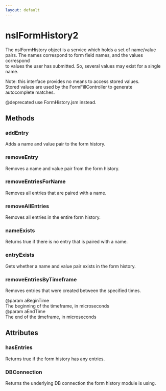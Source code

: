 ```yaml
---
layout: default
---
```


# nsIFormHistory2 #
  
The nsIFormHistory object is a service which holds a set of name/value  
pairs.  The names correspond to form field names, and the values correspond  
to values the user has submitted.  So, several values may exist for a single  
name.  
  
Note: this interface provides no means to access stored values.  
Stored values are used by the FormFillController to generate  
autocomplete matches.  
  
@deprecated use FormHistory.jsm instead.  
  

## Methods ##

### addEntry ###
  
Adds a name and value pair to the form history.  
  

### removeEntry ###
  
Removes a name and value pair from the form history.  
  

### removeEntriesForName ###
  
Removes all entries that are paired with a name.  
  

### removeAllEntries ###
  
Removes all entries in the entire form history.  
  

### nameExists ###
  
Returns true if there is no entry that is paired with a name.  
  

### entryExists ###
  
Gets whether a name and value pair exists in the form history.  
  

### removeEntriesByTimeframe ###
  
Removes entries that were created between the specified times.  
  
@param aBeginTime  
       The beginning of the timeframe, in microseconds  
@param aEndTime  
       The end of the timeframe, in microseconds  
  

## Attributes ##

### hasEntries ###
  
Returns true if the form history has any entries.  
  

### DBConnection ###
  
Returns the underlying DB connection the form history module is using.  
  
